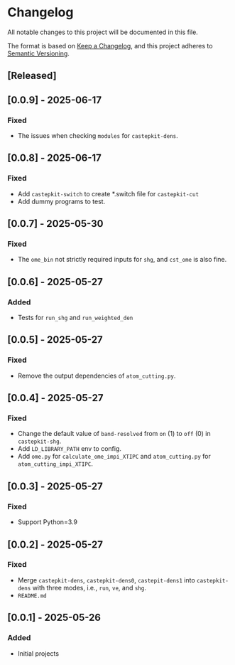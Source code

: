 # Changelog

All notable changes to this project will be documented in this file.

The format is based on [Keep a Changelog](https://keepachangelog.com/en/1.1.0/),
and this project adheres to [Semantic Versioning](https://semver.org/spec/v2.0.0.html).

## [Released]

## [0.0.9] - 2025-06-17

### Fixed

- The issues when checking `modules` for `castepkit-dens`.

## [0.0.8] - 2025-06-17

### Fixed

- Add `castepkit-switch` to create *.switch file for `castepkit-cut`
- Add dummy programs to test.

## [0.0.7] - 2025-05-30

### Fixed

- The `ome_bin` not strictly required inputs for `shg`, and `cst_ome` is also fine.


## [0.0.6] - 2025-05-27

### Added

- Tests for `run_shg` and `run_weighted_den`

## [0.0.5] - 2025-05-27

### Fixed

- Remove the output dependencies of `atom_cutting.py`.

## [0.0.4] - 2025-05-27

### Fixed

- Change the default value of `band-resolved` from `on` (1) to `off` (0) in `castepkit-shg`.
- Add `LD_LIBRARY_PATH` env to config.
- Add `ome.py` for `calculate_ome_impi_XTIPC` and `atom_cutting.py` for `atom_cutting_impi_XTIPC`.


## [0.0.3] - 2025-05-27

### Fixed

- Support Python=3.9

## [0.0.2] - 2025-05-27

### Fixed

- Merge `castepkit-dens`, `castepkit-dens0`, `castepit-dens1` into `castepkit-dens` with three modes, i.e., `run`, `ve`, and `shg`.
- `README.md`

## [0.0.1] - 2025-05-26

### Added

- Initial projects
